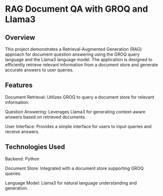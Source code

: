# RAG Document QA with GROQ and Llama3
## Overview
This project demonstrates a Retrieval-Augmented Generation (RAG) approach for document question answering using the GROQ query language and the Llama3 language model. The application is designed to efficiently retrieve relevant information from a document store and generate accurate answers to user queries.

## Features
Document Retrieval: Utilizes GROQ to query a document store for relevant information.

Question Answering: Leverages Llama3 for generating context-aware answers based on retrieved documents.

User Interface: Provides a simple interface for users to input queries and receive answers.

## Technologies Used
Backend: Python

Document Store: Integrated with a document store supporting GROQ queries.

Language Model: Llama3 for natural language understanding and generation.
